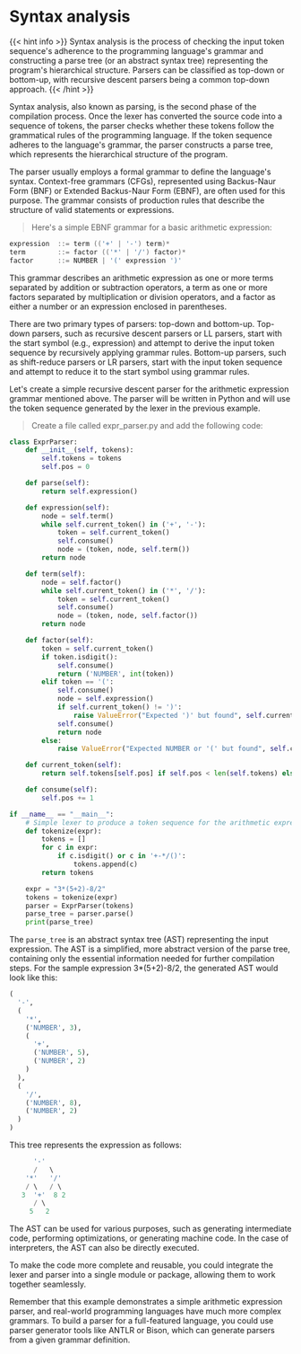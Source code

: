 # Syntax analysis

{{< hint info >}}
Syntax analysis is the process of checking the input token sequence's adherence to the programming language's grammar and constructing a parse tree (or an abstract syntax tree) representing the program's hierarchical structure. Parsers can be classified as top-down or bottom-up, with recursive descent parsers being a common top-down approach.
{{< /hint >}}

Syntax analysis, also known as parsing, is the second phase of the compilation process. Once the lexer has converted the source code into a sequence of tokens, the parser checks whether these tokens follow the grammatical rules of the programming language. If the token sequence adheres to the language's grammar, the parser constructs a parse tree, which represents the hierarchical structure of the program.

The parser usually employs a formal grammar to define the language's syntax. Context-free grammars (CFGs), represented using Backus-Naur Form (BNF) or Extended Backus-Naur Form (EBNF), are often used for this purpose. The grammar consists of production rules that describe the structure of valid statements or expressions.

>Here's a simple EBNF grammar for a basic arithmetic expression:

```go
expression  ::= term (('+' | '-') term)*
term        ::= factor (('*' | '/') factor)*
factor      ::= NUMBER | '(' expression ')'
```

This grammar describes an arithmetic expression as one or more terms separated by addition or subtraction operators, a term as one or more factors separated by multiplication or division operators, and a factor as either a number or an expression enclosed in parentheses.

There are two primary types of parsers: top-down and bottom-up. Top-down parsers, such as recursive descent parsers or LL parsers, start with the start symbol (e.g., expression) and attempt to derive the input token sequence by recursively applying grammar rules. Bottom-up parsers, such as shift-reduce parsers or LR parsers, start with the input token sequence and attempt to reduce it to the start symbol using grammar rules.

Let's create a simple recursive descent parser for the arithmetic expression grammar mentioned above. The parser will be written in Python and will use the token sequence generated by the lexer in the previous example.

>Create a file called expr_parser.py and add the following code:

```python
class ExprParser:
    def __init__(self, tokens):
        self.tokens = tokens
        self.pos = 0

    def parse(self):
        return self.expression()

    def expression(self):
        node = self.term()
        while self.current_token() in ('+', '-'):
            token = self.current_token()
            self.consume()
            node = (token, node, self.term())
        return node

    def term(self):
        node = self.factor()
        while self.current_token() in ('*', '/'):
            token = self.current_token()
            self.consume()
            node = (token, node, self.factor())
        return node

    def factor(self):
        token = self.current_token()
        if token.isdigit():
            self.consume()
            return ('NUMBER', int(token))
        elif token == '(':
            self.consume()
            node = self.expression()
            if self.current_token() != ')':
                raise ValueError("Expected ')' but found", self.current_token())
            self.consume()
            return node
        else:
            raise ValueError("Expected NUMBER or '(' but found", self.current_token())

    def current_token(self):
        return self.tokens[self.pos] if self.pos < len(self.tokens) else None

    def consume(self):
        self.pos += 1

if __name__ == "__main__":
    # Simple lexer to produce a token sequence for the arithmetic expression grammar
    def tokenize(expr):
        tokens = []
        for c in expr:
            if c.isdigit() or c in '+-*/()':
                tokens.append(c)
        return tokens

    expr = "3*(5+2)-8/2"
    tokens = tokenize(expr)
    parser = ExprParser(tokens)
    parse_tree = parser.parse()
    print(parse_tree)
```

The `parse_tree` is an abstract syntax tree (AST) representing the input expression. The AST is a simplified, more abstract version of the parse tree, containing only the essential information needed for further compilation steps. For the sample expression 3*(5+2)-8/2, the generated AST would look like this:

```python
(
  '-',
  (
    '*',
    ('NUMBER', 3),
    (
      '+',
      ('NUMBER', 5),
      ('NUMBER', 2)
    )
  ),
  (
    '/',
    ('NUMBER', 8),
    ('NUMBER', 2)
  )
)
```

This tree represents the expression as follows:

```go
      '-'
      /   \
    '*'   '/'
    / \   / \
   3  '+'  8 2
      / \
     5   2
```

The AST can be used for various purposes, such as generating intermediate code, performing optimizations, or generating machine code. In the case of interpreters, the AST can also be directly executed.

To make the code more complete and reusable, you could integrate the lexer and parser into a single module or package, allowing them to work together seamlessly.

Remember that this example demonstrates a simple arithmetic expression parser, and real-world programming languages have much more complex grammars. To build a parser for a full-featured language, you could use parser generator tools like ANTLR or Bison, which can generate parsers from a given grammar definition.
